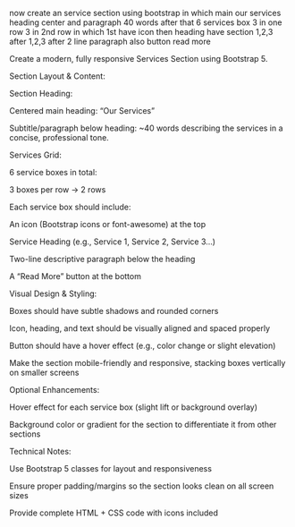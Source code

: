 now create an service section using bootstrap in which main our services heading center and paragraph 40 words after that 6 services box 3 in one row 3 in 2nd row in which 1st have icon then heading have section 1,2,3 after 1,2,3 after 2 line paragraph also button read more

Create a modern, fully responsive Services Section using Bootstrap 5.

Section Layout & Content:

Section Heading:

Centered main heading: “Our Services”

Subtitle/paragraph below heading: ~40 words describing the services in a concise, professional tone.

Services Grid:

6 service boxes in total:

3 boxes per row → 2 rows

Each service box should include:

An icon (Bootstrap icons or font-awesome) at the top

Service Heading (e.g., Service 1, Service 2, Service 3…)

Two-line descriptive paragraph below the heading

A “Read More” button at the bottom

Visual Design & Styling:

Boxes should have subtle shadows and rounded corners

Icon, heading, and text should be visually aligned and spaced properly

Button should have a hover effect (e.g., color change or slight elevation)

Make the section mobile-friendly and responsive, stacking boxes vertically on smaller screens

Optional Enhancements:

Hover effect for each service box (slight lift or background overlay)

Background color or gradient for the section to differentiate it from other sections

Technical Notes:

Use Bootstrap 5 classes for layout and responsiveness

Ensure proper padding/margins so the section looks clean on all screen sizes

Provide complete HTML + CSS code with icons included
